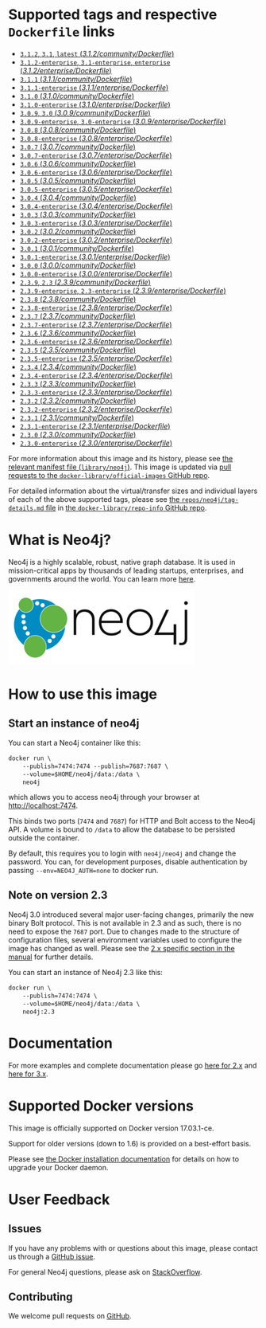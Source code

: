 <!--

********************************************************************************

WARNING:

    DO NOT EDIT "neo4j/README.md"

    IT IS AUTO-GENERATED

    (from the other files in "neo4j/" combined with a set of templates)

********************************************************************************

-->

# Supported tags and respective `Dockerfile` links

-	[`3.1.2`, `3.1`, `latest` (*3.1.2/community/Dockerfile*)](https://github.com/neo4j/docker-neo4j-publish/blob/eacdd603aae3c521ac67728a54a7c5609d5581eb/3.1.2/community/Dockerfile)
-	[`3.1.2-enterprise`, `3.1-enterprise`, `enterprise` (*3.1.2/enterprise/Dockerfile*)](https://github.com/neo4j/docker-neo4j-publish/blob/eacdd603aae3c521ac67728a54a7c5609d5581eb/3.1.2/enterprise/Dockerfile)
-	[`3.1.1` (*3.1.1/community/Dockerfile*)](https://github.com/neo4j/docker-neo4j-publish/blob/6917c725e1b82ae5ee5ba2e5b26980101e9a3e35/3.1.1/community/Dockerfile)
-	[`3.1.1-enterprise` (*3.1.1/enterprise/Dockerfile*)](https://github.com/neo4j/docker-neo4j-publish/blob/6917c725e1b82ae5ee5ba2e5b26980101e9a3e35/3.1.1/enterprise/Dockerfile)
-	[`3.1.0` (*3.1.0/community/Dockerfile*)](https://github.com/neo4j/docker-neo4j-publish/blob/36ac547bcffcce2c7c0f249b340d062ba08e2598/3.1.0/community/Dockerfile)
-	[`3.1.0-enterprise` (*3.1.0/enterprise/Dockerfile*)](https://github.com/neo4j/docker-neo4j-publish/blob/36ac547bcffcce2c7c0f249b340d062ba08e2598/3.1.0/enterprise/Dockerfile)
-	[`3.0.9`, `3.0` (*3.0.9/community/Dockerfile*)](https://github.com/neo4j/docker-neo4j-publish/blob/9d66d834e455a0db1a2f5d65ebd4123d4721ae44/3.0.9/community/Dockerfile)
-	[`3.0.9-enterprise`, `3.0-enterprise` (*3.0.9/enterprise/Dockerfile*)](https://github.com/neo4j/docker-neo4j-publish/blob/9d66d834e455a0db1a2f5d65ebd4123d4721ae44/3.0.9/enterprise/Dockerfile)
-	[`3.0.8` (*3.0.8/community/Dockerfile*)](https://github.com/neo4j/docker-neo4j-publish/blob/a03e31e5ed14c3a53ad7c4429f9808e0b354b944/3.0.8/community/Dockerfile)
-	[`3.0.8-enterprise` (*3.0.8/enterprise/Dockerfile*)](https://github.com/neo4j/docker-neo4j-publish/blob/a03e31e5ed14c3a53ad7c4429f9808e0b354b944/3.0.8/enterprise/Dockerfile)
-	[`3.0.7` (*3.0.7/community/Dockerfile*)](https://github.com/neo4j/docker-neo4j-publish/blob/36ac547bcffcce2c7c0f249b340d062ba08e2598/3.0.7/community/Dockerfile)
-	[`3.0.7-enterprise` (*3.0.7/enterprise/Dockerfile*)](https://github.com/neo4j/docker-neo4j-publish/blob/36ac547bcffcce2c7c0f249b340d062ba08e2598/3.0.7/enterprise/Dockerfile)
-	[`3.0.6` (*3.0.6/community/Dockerfile*)](https://github.com/neo4j/docker-neo4j-publish/blob/36ac547bcffcce2c7c0f249b340d062ba08e2598/3.0.6/community/Dockerfile)
-	[`3.0.6-enterprise` (*3.0.6/enterprise/Dockerfile*)](https://github.com/neo4j/docker-neo4j-publish/blob/36ac547bcffcce2c7c0f249b340d062ba08e2598/3.0.6/enterprise/Dockerfile)
-	[`3.0.5` (*3.0.5/community/Dockerfile*)](https://github.com/neo4j/docker-neo4j-publish/blob/36ac547bcffcce2c7c0f249b340d062ba08e2598/3.0.5/community/Dockerfile)
-	[`3.0.5-enterprise` (*3.0.5/enterprise/Dockerfile*)](https://github.com/neo4j/docker-neo4j-publish/blob/36ac547bcffcce2c7c0f249b340d062ba08e2598/3.0.5/enterprise/Dockerfile)
-	[`3.0.4` (*3.0.4/community/Dockerfile*)](https://github.com/neo4j/docker-neo4j-publish/blob/36ac547bcffcce2c7c0f249b340d062ba08e2598/3.0.4/community/Dockerfile)
-	[`3.0.4-enterprise` (*3.0.4/enterprise/Dockerfile*)](https://github.com/neo4j/docker-neo4j-publish/blob/36ac547bcffcce2c7c0f249b340d062ba08e2598/3.0.4/enterprise/Dockerfile)
-	[`3.0.3` (*3.0.3/community/Dockerfile*)](https://github.com/neo4j/docker-neo4j-publish/blob/36ac547bcffcce2c7c0f249b340d062ba08e2598/3.0.3/community/Dockerfile)
-	[`3.0.3-enterprise` (*3.0.3/enterprise/Dockerfile*)](https://github.com/neo4j/docker-neo4j-publish/blob/36ac547bcffcce2c7c0f249b340d062ba08e2598/3.0.3/enterprise/Dockerfile)
-	[`3.0.2` (*3.0.2/community/Dockerfile*)](https://github.com/neo4j/docker-neo4j-publish/blob/36ac547bcffcce2c7c0f249b340d062ba08e2598/3.0.2/community/Dockerfile)
-	[`3.0.2-enterprise` (*3.0.2/enterprise/Dockerfile*)](https://github.com/neo4j/docker-neo4j-publish/blob/36ac547bcffcce2c7c0f249b340d062ba08e2598/3.0.2/enterprise/Dockerfile)
-	[`3.0.1` (*3.0.1/community/Dockerfile*)](https://github.com/neo4j/docker-neo4j-publish/blob/36ac547bcffcce2c7c0f249b340d062ba08e2598/3.0.1/community/Dockerfile)
-	[`3.0.1-enterprise` (*3.0.1/enterprise/Dockerfile*)](https://github.com/neo4j/docker-neo4j-publish/blob/36ac547bcffcce2c7c0f249b340d062ba08e2598/3.0.1/enterprise/Dockerfile)
-	[`3.0.0` (*3.0.0/community/Dockerfile*)](https://github.com/neo4j/docker-neo4j-publish/blob/36ac547bcffcce2c7c0f249b340d062ba08e2598/3.0.0/community/Dockerfile)
-	[`3.0.0-enterprise` (*3.0.0/enterprise/Dockerfile*)](https://github.com/neo4j/docker-neo4j-publish/blob/36ac547bcffcce2c7c0f249b340d062ba08e2598/3.0.0/enterprise/Dockerfile)
-	[`2.3.9`, `2.3` (*2.3.9/community/Dockerfile*)](https://github.com/neo4j/docker-neo4j-publish/blob/8e15bcc91da98fc7da59dda127ef49791512275d/2.3.9/community/Dockerfile)
-	[`2.3.9-enterprise`, `2.3-enterprise` (*2.3.9/enterprise/Dockerfile*)](https://github.com/neo4j/docker-neo4j-publish/blob/8e15bcc91da98fc7da59dda127ef49791512275d/2.3.9/enterprise/Dockerfile)
-	[`2.3.8` (*2.3.8/community/Dockerfile*)](https://github.com/neo4j/docker-neo4j-publish/blob/36ac547bcffcce2c7c0f249b340d062ba08e2598/2.3.8/community/Dockerfile)
-	[`2.3.8-enterprise` (*2.3.8/enterprise/Dockerfile*)](https://github.com/neo4j/docker-neo4j-publish/blob/36ac547bcffcce2c7c0f249b340d062ba08e2598/2.3.8/enterprise/Dockerfile)
-	[`2.3.7` (*2.3.7/community/Dockerfile*)](https://github.com/neo4j/docker-neo4j-publish/blob/36ac547bcffcce2c7c0f249b340d062ba08e2598/2.3.7/community/Dockerfile)
-	[`2.3.7-enterprise` (*2.3.7/enterprise/Dockerfile*)](https://github.com/neo4j/docker-neo4j-publish/blob/36ac547bcffcce2c7c0f249b340d062ba08e2598/2.3.7/enterprise/Dockerfile)
-	[`2.3.6` (*2.3.6/community/Dockerfile*)](https://github.com/neo4j/docker-neo4j-publish/blob/36ac547bcffcce2c7c0f249b340d062ba08e2598/2.3.6/community/Dockerfile)
-	[`2.3.6-enterprise` (*2.3.6/enterprise/Dockerfile*)](https://github.com/neo4j/docker-neo4j-publish/blob/36ac547bcffcce2c7c0f249b340d062ba08e2598/2.3.6/enterprise/Dockerfile)
-	[`2.3.5` (*2.3.5/community/Dockerfile*)](https://github.com/neo4j/docker-neo4j-publish/blob/36ac547bcffcce2c7c0f249b340d062ba08e2598/2.3.5/community/Dockerfile)
-	[`2.3.5-enterprise` (*2.3.5/enterprise/Dockerfile*)](https://github.com/neo4j/docker-neo4j-publish/blob/36ac547bcffcce2c7c0f249b340d062ba08e2598/2.3.5/enterprise/Dockerfile)
-	[`2.3.4` (*2.3.4/community/Dockerfile*)](https://github.com/neo4j/docker-neo4j-publish/blob/36ac547bcffcce2c7c0f249b340d062ba08e2598/2.3.4/community/Dockerfile)
-	[`2.3.4-enterprise` (*2.3.4/enterprise/Dockerfile*)](https://github.com/neo4j/docker-neo4j-publish/blob/36ac547bcffcce2c7c0f249b340d062ba08e2598/2.3.4/enterprise/Dockerfile)
-	[`2.3.3` (*2.3.3/community/Dockerfile*)](https://github.com/neo4j/docker-neo4j-publish/blob/36ac547bcffcce2c7c0f249b340d062ba08e2598/2.3.3/community/Dockerfile)
-	[`2.3.3-enterprise` (*2.3.3/enterprise/Dockerfile*)](https://github.com/neo4j/docker-neo4j-publish/blob/36ac547bcffcce2c7c0f249b340d062ba08e2598/2.3.3/enterprise/Dockerfile)
-	[`2.3.2` (*2.3.2/community/Dockerfile*)](https://github.com/neo4j/docker-neo4j-publish/blob/36ac547bcffcce2c7c0f249b340d062ba08e2598/2.3.2/community/Dockerfile)
-	[`2.3.2-enterprise` (*2.3.2/enterprise/Dockerfile*)](https://github.com/neo4j/docker-neo4j-publish/blob/36ac547bcffcce2c7c0f249b340d062ba08e2598/2.3.2/enterprise/Dockerfile)
-	[`2.3.1` (*2.3.1/community/Dockerfile*)](https://github.com/neo4j/docker-neo4j-publish/blob/36ac547bcffcce2c7c0f249b340d062ba08e2598/2.3.1/community/Dockerfile)
-	[`2.3.1-enterprise` (*2.3.1/enterprise/Dockerfile*)](https://github.com/neo4j/docker-neo4j-publish/blob/36ac547bcffcce2c7c0f249b340d062ba08e2598/2.3.1/enterprise/Dockerfile)
-	[`2.3.0` (*2.3.0/community/Dockerfile*)](https://github.com/neo4j/docker-neo4j-publish/blob/36ac547bcffcce2c7c0f249b340d062ba08e2598/2.3.0/community/Dockerfile)
-	[`2.3.0-enterprise` (*2.3.0/enterprise/Dockerfile*)](https://github.com/neo4j/docker-neo4j-publish/blob/36ac547bcffcce2c7c0f249b340d062ba08e2598/2.3.0/enterprise/Dockerfile)

For more information about this image and its history, please see [the relevant manifest file (`library/neo4j`)](https://github.com/docker-library/official-images/blob/master/library/neo4j). This image is updated via [pull requests to the `docker-library/official-images` GitHub repo](https://github.com/docker-library/official-images/pulls?q=label%3Alibrary%2Fneo4j).

For detailed information about the virtual/transfer sizes and individual layers of each of the above supported tags, please see [the `repos/neo4j/tag-details.md` file](https://github.com/docker-library/repo-info/blob/master/repos/neo4j/tag-details.md) in [the `docker-library/repo-info` GitHub repo](https://github.com/docker-library/repo-info).

# What is Neo4j?

Neo4j is a highly scalable, robust, native graph database. It is used in mission-critical apps by thousands of leading startups, enterprises, and governments around the world. You can learn more [here](http://neo4j.com/developer).

![logo](https://raw.githubusercontent.com/docker-library/docs/2289fb3b561c63750032ac74ff65034c0e486072/neo4j/logo.png)

# How to use this image

## Start an instance of neo4j

You can start a Neo4j container like this:

```console
docker run \
    --publish=7474:7474 --publish=7687:7687 \
    --volume=$HOME/neo4j/data:/data \
    neo4j
```

which allows you to access neo4j through your browser at [http://localhost:7474](http://localhost:7474).

This binds two ports (`7474` and `7687`) for HTTP and Bolt access to the Neo4j API. A volume is bound to `/data` to allow the database to be persisted outside the container.

By default, this requires you to login with `neo4j/neo4j` and change the password. You can, for development purposes, disable authentication by passing `--env=NEO4J_AUTH=none` to docker run.

## Note on version 2.3

Neo4j 3.0 introduced several major user-facing changes, primarily the new binary Bolt protocol. This is not available in 2.3 and as such, there is no need to expose the `7687` port. Due to changes made to the structure of configuration files, several environment variables used to configure the image has changed as well. Please see the [2.x specific section in the manual](http://neo4j.com/developer/docker-23/) for further details.

You can start an instance of Neo4j 2.3 like this:

```console
docker run \
    --publish=7474:7474 \
    --volume=$HOME/neo4j/data:/data \
    neo4j:2.3
```

# Documentation

For more examples and complete documentation please go [here for 2.x](http://neo4j.com/developer/docker-23/) and [here for 3.x](http://neo4j.com/docs/operations-manual/current/deployment/single-instance/docker/).

# Supported Docker versions

This image is officially supported on Docker version 17.03.1-ce.

Support for older versions (down to 1.6) is provided on a best-effort basis.

Please see [the Docker installation documentation](https://docs.docker.com/installation/) for details on how to upgrade your Docker daemon.

# User Feedback

## Issues

If you have any problems with or questions about this image, please contact us through a [GitHub issue](https://github.com/neo4j/docker-neo4j/issues).

For general Neo4j questions, please ask on [StackOverflow](http://stackoverflow.com/questions/tagged/neo4j).

## Contributing

We welcome pull requests on [GitHub](https://github.com/neo4j/docker-neo4j/pulls).

